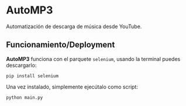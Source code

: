 # AutoMP3
Automatización de descarga de música desde YouTube.

## Funcionamiento/Deployment
**AutoMP3** funciona con el parquete `selenium`, usando la terminal puedes descargarlo:
```
pip install selenium
```
Una vez instalado, simplemente ejecútalo como script:
```
python main.py
```
